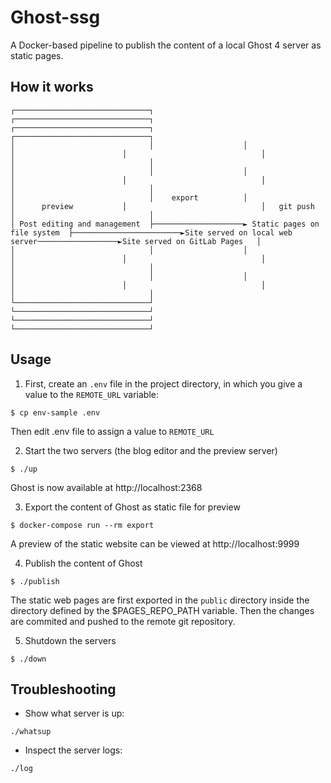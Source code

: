# Ghost-ssg

A Docker-based pipeline to publish the content of a local Ghost 4 server as static pages.

## How it works

```
┌──────────────────────────────┐                    ┌──────────────────────────────┐                        ┌──────────────────────────────┐                  ┌──────────────────────────────┐
│                              │                    │                              │                        │                              │                  │                              │
│                              │                    │                              │                        │                              │                  │                              │
│                              │    export          │                              │      preview           │                              │   git push       │                              │
│ Post editing and management  ├────────────────────► Static pages on file system  ├────────────────────────►Site served on local web server──────────────────►Site served on GitLab Pages   │
│                              │                    │                              │                        │                              │                  │                              │
│                              │                    │                              │                        │                              │                  │                              │
└──────────────────────────────┘                    └──────────────────────────────┘                        └──────────────────────────────┘                  └──────────────────────────────┘
```

## Usage

1. First, create an ``.env`` file in the project directory, in which you give a value to the ``REMOTE_URL`` variable:

```
$ cp env-sample .env
```
Then edit .env file to assign a value to ``REMOTE_URL``

2. Start the two servers (the blog editor and the preview server)

```
$ ./up
```
Ghost is now available at http://localhost:2368

3. Export the content of Ghost as static file for preview

```
$ docker-compose run --rm export
```

A preview of the static website can be viewed at http://localhost:9999

4. Publish the content of Ghost

```
$ ./publish
```

The static web pages are first exported in the ``public`` directory inside the directory defined by the $PAGES_REPO_PATH variable.
Then the changes are commited and pushed to the remote git repository.

5. Shutdown the servers

```
$ ./down
```

## Troubleshooting

* Show what server is up:

```
./whatsup
```

* Inspect the server logs:

```
./log
```
